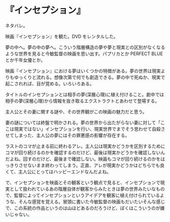 # 『インセプション』

ネタバレ。

映画『インセプション』を観た。DVD をレンタルした。

夢の中へ。夢の中の夢へ。こういう階層構造の夢や夢と現実との区別がなくなるような世界を見ると今敏監督の映画を思い出す。パプリカとか PERFECT BLUE とか千年女優とか。

映画『インセプション』における夢はいくつかの特徴がある。夢の世界は現実よりもゆっくりと流れる。想像次第で何でも創造できる。夢の中で死ぬか、現実で起こされれば、目が覚める。いろいろある。

タイトルのインセプションとは相手の夢(深層心理)に植え付けること。劇中では相手の夢(深層心理)から情報を抜き取るエクストラクトとあわせて登場する。

主人公とその妻に関する謎や、その世界観がこの映画の魅力だと思う。

妻の謎については終盤で明かされる。夢の世界から出たがらない妻に対して「ここは現実ではない」インセプションを行い、現実世界でまでそう思わせて自殺させてしまった、主人公の夢にはその罪悪感の影響が存在する。

ラストのコマが止まる前に終わるアレ。主人公は現実かどうかを区別するためにコマが回り続けるのかを確認するのだけど、最後は現実かどうかを確認しないんだよね。回すのだけど、最後まで確認しない。映画もコマが回り続けるのかをはっきりさせないまま終わってしまう。正直、アレが現実かどうかはどちらでも良くて、主人公にとってはハッピーエンドなんだよね。

で、インセプションを映画とその観客という観点で見ると、インセプションで現実として扱われているあの階層自体が観客からみたときは夢の世界みたいなもので、監督によってインセプションというアイデアを観客に植え付けられているような、そんな感覚を覚える。冒頭に書いた今敏監督の映画もだいたいそんな感じで、この系統の作品というのは山ほどあるのだろうけど、ぼくはこういうのが嫌いじゃない。
